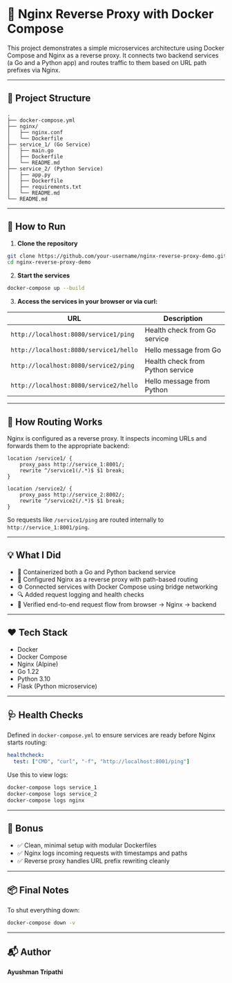 # 🔁 Nginx Reverse Proxy with Docker Compose

This project demonstrates a simple microservices architecture using Docker Compose and Nginx as a reverse proxy. It connects two backend services (a Go and a Python app) and routes traffic to them based on URL path prefixes via Nginx.

---

## 🧱 Project Structure

```
.
├── docker-compose.yml
├── nginx/
│   ├── nginx.conf
│   └── Dockerfile
├── service_1/ (Go Service)
│   ├── main.go
│   ├── Dockerfile
│   └── README.md
├── service_2/ (Python Service)
│   ├── app.py
│   ├── Dockerfile
│   ├── requirements.txt
│   └── README.md
└── README.md
```

---

## 🚀 How to Run

1. **Clone the repository**

```bash
git clone https://github.com/your-username/nginx-reverse-proxy-demo.git
cd nginx-reverse-proxy-demo
```

2. **Start the services**

```bash
docker-compose up --build
```

3. **Access the services in your browser or via curl:**

| URL | Description |
|-----|-------------|
| `http://localhost:8080/service1/ping` | Health check from Go service |
| `http://localhost:8080/service1/hello` | Hello message from Go |
| `http://localhost:8080/service2/ping` | Health check from Python service |
| `http://localhost:8080/service2/hello` | Hello message from Python |

---

## 🧠 How Routing Works

Nginx is configured as a reverse proxy. It inspects incoming URLs and forwards them to the appropriate backend:

```nginx
location /service1/ {
    proxy_pass http://service_1:8001/;
    rewrite ^/service1(/.*)$ $1 break;
}

location /service2/ {
    proxy_pass http://service_2:8002/;
    rewrite ^/service2(/.*)$ $1 break;
}
```

So requests like `/service1/ping` are routed internally to `http://service_1:8001/ping`.

---

## 💡 What I Did

- 🐳 Containerized both a Go and Python backend service
- 🔁 Configured Nginx as a reverse proxy with path-based routing
- ⚙️ Connected services with Docker Compose using bridge networking
- 🔍 Added request logging and health checks
- 🚦 Verified end-to-end request flow from browser → Nginx → backend

---

## ❤️ Tech Stack

- Docker
- Docker Compose
- Nginx (Alpine)
- Go 1.22
- Python 3.10
- Flask (Python microservice)

---

## 🩺 Health Checks

Defined in `docker-compose.yml` to ensure services are ready before Nginx starts routing:

```yaml
healthcheck:
  test: ["CMD", "curl", "-f", "http://localhost:8001/ping"]
```

Use this to view logs:

```bash
docker-compose logs service_1
docker-compose logs service_2
docker-compose logs nginx
```

---

## 🧪 Bonus

- ✅ Clean, minimal setup with modular Dockerfiles
- ✅ Nginx logs incoming requests with timestamps and paths
- ✅ Reverse proxy handles URL prefix rewriting cleanly

---

## 📦 Final Notes

To shut everything down:

```bash
docker-compose down -v
```

---

## 📬 Author

**Ayushman Tripathi**  
